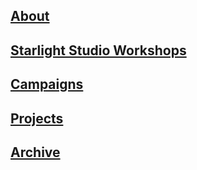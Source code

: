 ## [About](pages/about.md)
## [Starlight Studio Workshops](pages/starlightstudio.md)
## [Campaigns](pages/campaigns.md)
## [Projects](pages/projects.md)
## [Archive](pages/archive.md)

